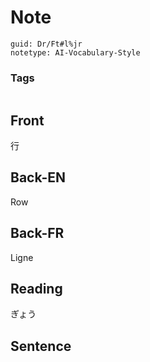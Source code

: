 # Note
```
guid: Dr/Ft#l%jr
notetype: AI-Vocabulary-Style
```

### Tags
```
```

## Front
行

## Back-EN
Row

## Back-FR
Ligne

## Reading
ぎょう

## Sentence

